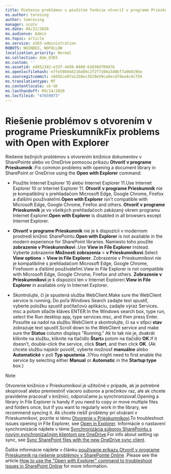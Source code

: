 ```yaml
---
title: Riešenie problémov s použitím funkcie otvoriť v programe Prieskumník
ms.author: toresing
author: tomresing
manager: scotv
ms.date: 04/21/2020
ms.audience: Admin
ms.topic: article
ms.service: o365-administration
ROBOTS: NOINDEX, NOFOLLOW
localization_priority: Normal
ms.collection: Adm_O365
ms.custom: ''
ms.assetid: ed852342-e33f-4450-8400-63d30df09476
ms.openlocfilehash: e7fe59b94d216d89c2f2f7100a3d8bf7a0b0196e
ms.sourcegitcommit: c6692ce0fa1358ec3529e59ca0ecdfdea4cdc759
ms.translationtype: MT
ms.contentlocale: sk-SK
ms.lasthandoff: 09/14/2020
ms.locfileid: "47659073"
---
```

# <a name="fix-problems-with-open-with-explorer"></a><span data-ttu-id="4edc2-102">Riešenie problémov s otvorením v programe Prieskumník</span><span class="sxs-lookup"><span data-stu-id="4edc2-102">Fix problems with Open with Explorer</span></span>

<span data-ttu-id="4edc2-103">Riešenie bežných problémov s otvorením knižnice dokumentov v SharePointe alebo vo OneDrive pomocou príkazu **Otvoriť v programe Prieskumník** :</span><span class="sxs-lookup"><span data-stu-id="4edc2-103">Fix common problems with opening a document library in SharePoint or OneDrive using the **Open with Explorer** command:</span></span> 
  
- <span data-ttu-id="4edc2-104">Použite Internet Explorer 10 alebo Internet Explorer 11.</span><span class="sxs-lookup"><span data-stu-id="4edc2-104">Use Internet Explorer 10 or Internet Explorer 11.</span></span> <span data-ttu-id="4edc2-105">**Otvoriť v programe Prieskumník** nie je kompatibilný s prehliadačom Microsoft Edge, Google Chrome, Firefox a ďalšími používateľmi.</span><span class="sxs-lookup"><span data-stu-id="4edc2-105">**Open with Explorer** isn't compatible with Microsoft Edge, Google Chrome, Firefox and others.</span></span> <span data-ttu-id="4edc2-106">**Otvoriť v programe Prieskumník** je vo všetkých prehliadačoch zakázaný okrem programu Internet Explorer.</span><span class="sxs-lookup"><span data-stu-id="4edc2-106">**Open with Explorer** is disabled in all browsers except Internet Explorer.</span></span> 
    
- <span data-ttu-id="4edc2-107">**Otvoriť v programe Prieskumník** nie je k dispozícii v modernom prostredí knižníc SharePointu.</span><span class="sxs-lookup"><span data-stu-id="4edc2-107">**Open with Explorer** is not available in the modern experience for SharePoint libraries.</span></span> <span data-ttu-id="4edc2-108">Namiesto toho použite **zobrazenie v Prieskumníkovi** .</span><span class="sxs-lookup"><span data-stu-id="4edc2-108">Use **View in File Explorer** instead.</span></span> <span data-ttu-id="4edc2-109">Vyberte zobrazenie **Možnosti zobrazenia** \> **v Prieskumníkovi**.</span><span class="sxs-lookup"><span data-stu-id="4edc2-109">Select **View options** \> **View in File Explorer**.</span></span> <span data-ttu-id="4edc2-110">Zobrazenie v Prieskumníkovi nie je kompatibilné s prehliadačom Microsoft Edge, Google Chrome, Firefoxom a ďalšími používateľmi.</span><span class="sxs-lookup"><span data-stu-id="4edc2-110">View in File Explorer is not compatible with Microsoft Edge, Google Chrome, Firefox and others.</span></span> <span data-ttu-id="4edc2-111">**Zobrazenie v Prieskumníkovi** je k dispozícii len v Internet Exploreri.</span><span class="sxs-lookup"><span data-stu-id="4edc2-111">**View in File Explorer** in available only in Internet Explorer.</span></span> 
    
- <span data-ttu-id="4edc2-112">Skontrolujte, či je spustená služba WebClient.</span><span class="sxs-lookup"><span data-stu-id="4edc2-112">Make sure the WebClient service is running.</span></span> <span data-ttu-id="4edc2-113">Do poľa Windows Search zadajte text spustiť, vyberte položku spustiť počítačovú aplikáciu, zadajte výraz Services. msc a potom stlačte kláves ENTER.</span><span class="sxs-lookup"><span data-stu-id="4edc2-113">In the Windows search box, type run, select the Run desktop app, type services.msc, and then press Enter.</span></span> <span data-ttu-id="4edc2-114">Posuňte sa nadol na službu WebClient a skontrolujte, či sa v stĺpci **stav** zobrazuje text spustiť.</span><span class="sxs-lookup"><span data-stu-id="4edc2-114">Scroll down to the WebClient service and make sure the **Status** column displays "Running."</span></span> <span data-ttu-id="4edc2-115">Ak to tak nie je, dvakrát kliknite na službu, kliknite na tlačidlo **Štart**a potom na tlačidlo **OK**.</span><span class="sxs-lookup"><span data-stu-id="4edc2-115">If it doesn't, double-click the service, click **Start**, and then click **OK**.</span></span> <span data-ttu-id="4edc2-116">(Ak chcete službu najskôr povoliť, vyberte možnosť **manuálne** alebo **Automatické** v poli **Typ spustenia** .)</span><span class="sxs-lookup"><span data-stu-id="4edc2-116">(You might need to first enable the service by selecting either **Manual** or **Automatic** in the **Startup type** box.)</span></span> 
    
> [!NOTE]
> <span data-ttu-id="4edc2-117">Otvorenie knižnice v Prieskumníkovi je užitočné v prípade, ak je potrebné skopírovať alebo premiestniť viacero súborov a priečinkov raz, ale ak chcete pravidelne pracovať v knižnici, odporúčame ju synchronizovať.</span><span class="sxs-lookup"><span data-stu-id="4edc2-117">Opening a library in File Explorer is handy if you need to copy or move multiple files and folders once, but if you want to regularly work in the library, we recommend syncing it.</span></span> <span data-ttu-id="4edc2-118">Ak chcete riešiť problémy pri otváraní v Prieskumníkovi, pozrite si tému [Otvorenie v Prieskumníkovi](https://go.microsoft.com/fwlink/?linkid=871665).</span><span class="sxs-lookup"><span data-stu-id="4edc2-118">To troubleshoot issues opening in File Explorer, see [Open in Explorer](https://go.microsoft.com/fwlink/?linkid=871665).</span></span> <span data-ttu-id="4edc2-119">Informácie o nastavení synchronizácie nájdete v téme [Synchronizácia súborov SharePointu s novým synchronizačným klientom pre OneDrive](https://go.microsoft.com/fwlink/?linkid=871666).</span><span class="sxs-lookup"><span data-stu-id="4edc2-119">For info about setting up sync, see [Sync SharePoint files with the new OneDrive sync client](https://go.microsoft.com/fwlink/?linkid=871666).</span></span>
  
<span data-ttu-id="4edc2-120">Ďalšie informácie nájdete v článku [používanie príkazu Otvoriť v programe Prieskumník na riešenie problémov v SharePointe Online](https://docs.microsoft.com/sharepoint/support/lists-and-libraries/troubleshoot-issues-using-open-with-explorer) .</span><span class="sxs-lookup"><span data-stu-id="4edc2-120">Please see the article [How to use the "Open with Explorer" command to troubleshoot issues in SharePoint Online](https://docs.microsoft.com/sharepoint/support/lists-and-libraries/troubleshoot-issues-using-open-with-explorer) for more information.</span></span> 
  

